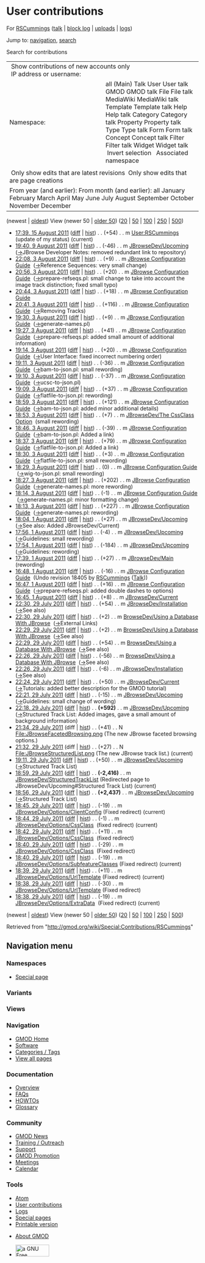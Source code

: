<div id="mw-page-base" class="noprint">

</div>

<div id="mw-head-base" class="noprint">

</div>

<div id="content" class="mw-body" role="main">

<span id="top"></span>

<div id="mw-js-message" style="display:none;">

</div>



# <span dir="auto">User contributions</span>

<div id="bodyContent">

<div id="contentSub">

For [RSCummings](/wiki/User:RSCummings "User:RSCummings")
([talk](/wiki/User_talk:RSCummings "User talk:RSCummings") \| [block
log](/mediawiki/index.php?title=Special:Log/block&page=User%3ARSCummings "Special:Log/block")
\|
[uploads](/wiki/Special:ListFiles/RSCummings "Special:ListFiles/RSCummings")
\| [logs](/wiki/Special:Log/RSCummings "Special:Log/RSCummings"))

</div>

<div id="jump-to-nav" class="mw-jump">

Jump to: [navigation](#mw-navigation), [search](#p-search)

</div>

<div id="mw-content-text">

Search for contributions

<table class="mw-contributions-table">
<colgroup>
<col style="width: 50%" />
<col style="width: 50%" />
</colgroup>
<tbody>
<tr class="odd">
<td colspan="2"> Show contributions of new accounts only<br />
 IP address or username:</td>
</tr>
<tr class="even">
<td class="mw-label">Namespace:</td>
<td>all (Main) Talk User User talk GMOD GMOD talk File File talk
MediaWiki MediaWiki talk Template Template talk Help Help talk Category
Category talk Property Property talk Type Type talk Form Form talk
Concept Concept talk Filter Filter talk Widget Widget talk  
 Invert selection 
 Associated namespace </td>
</tr>
<tr class="odd">
<td colspan="2"></td>
</tr>
<tr class="even">
<td colspan="2"> Only show edits that are latest revisions
 Only show edits that are page creations</td>
</tr>
<tr class="odd">
<td colspan="2">From year (and earlier): From month (and earlier): all
January February March April May June July August September October
November December</td>
</tr>
</tbody>
</table>

(newest \| <a
href="/mediawiki/index.php?title=Special:Contributions/RSCummings&amp;dir=prev&amp;target=RSCummings"
class="mw-lastlink" rel="last"
title="Special:Contributions/RSCummings">oldest</a>) View (newer 50 \|
<a
href="/mediawiki/index.php?title=Special:Contributions/RSCummings&amp;offset=20110729183801&amp;target=RSCummings"
class="mw-nextlink" rel="next"
title="Special:Contributions/RSCummings">older 50</a>) (<a
href="/mediawiki/index.php?title=Special:Contributions/RSCummings&amp;offset=&amp;limit=20&amp;target=RSCummings"
class="mw-numlink" title="Special:Contributions/RSCummings">20</a> \| <a
href="/mediawiki/index.php?title=Special:Contributions/RSCummings&amp;offset=&amp;limit=50&amp;target=RSCummings"
class="mw-numlink" title="Special:Contributions/RSCummings">50</a> \| <a
href="/mediawiki/index.php?title=Special:Contributions/RSCummings&amp;offset=&amp;limit=100&amp;target=RSCummings"
class="mw-numlink" title="Special:Contributions/RSCummings">100</a> \|
<a
href="/mediawiki/index.php?title=Special:Contributions/RSCummings&amp;offset=&amp;limit=250&amp;target=RSCummings"
class="mw-numlink" title="Special:Contributions/RSCummings">250</a> \|
<a
href="/mediawiki/index.php?title=Special:Contributions/RSCummings&amp;offset=&amp;limit=500&amp;target=RSCummings"
class="mw-numlink" title="Special:Contributions/RSCummings">500</a>)

- <a href="/mediawiki/index.php?title=User:RSCummings&amp;oldid=18559"
  class="mw-changeslist-date" title="User:RSCummings">17:39, 15 August
  2011</a>
  ([diff](/mediawiki/index.php?title=User:RSCummings&diff=prev&oldid=18559 "User:RSCummings")
  \|
  [hist](/mediawiki/index.php?title=User:RSCummings&action=history "User:RSCummings"))
  <span class="mw-changeslist-separator">. .</span>
  <span class="mw-plusminus-pos" dir="ltr"
  title="180 bytes after change">(+54)</span>‎
  <span class="mw-changeslist-separator">. .</span> m
  <a href="/wiki/User:RSCummings" class="mw-contributions-title"
  title="User:RSCummings">User:RSCummings</a> ‎
  <span class="comment">(update of my status)</span>
  <span class="mw-uctop">(current)</span>
- <a href="/mediawiki/index.php?title=JBrowseDev/Upcoming&amp;oldid=18496"
  class="mw-changeslist-date" title="JBrowseDev/Upcoming">19:40, 9 August
  2011</a>
  ([diff](/mediawiki/index.php?title=JBrowseDev/Upcoming&diff=prev&oldid=18496 "JBrowseDev/Upcoming")
  \|
  [hist](/mediawiki/index.php?title=JBrowseDev/Upcoming&action=history "JBrowseDev/Upcoming"))
  <span class="mw-changeslist-separator">. .</span>
  <span class="mw-plusminus-neg" dir="ltr"
  title="8,028 bytes after change">(-46)</span>‎
  <span class="mw-changeslist-separator">. .</span> m
  <a href="/mediawiki/index.php?title=JBrowseDev/Upcoming&amp;redirect=no"
  class="mw-redirect mw-contributions-title"
  title="JBrowseDev/Upcoming">JBrowseDev/Upcoming</a> ‎
  <span class="comment">([→](/wiki/JBrowseDev/Upcoming#JBrowse_Developer_Notes "JBrowseDev/Upcoming")‎<span dir="auto"><span class="autocomment">JBrowse
  Developer Notes: </span> removed redundant link to
  repository</span>)</span>
- <a
  href="/mediawiki/index.php?title=JBrowse_Configuration_Guide&amp;oldid=18450"
  class="mw-changeslist-date" title="JBrowse Configuration Guide">22:08, 3
  August 2011</a>
  ([diff](/mediawiki/index.php?title=JBrowse_Configuration_Guide&diff=prev&oldid=18450 "JBrowse Configuration Guide")
  \|
  [hist](/mediawiki/index.php?title=JBrowse_Configuration_Guide&action=history "JBrowse Configuration Guide"))
  <span class="mw-changeslist-separator">. .</span>
  <span class="mw-plusminus-pos" dir="ltr"
  title="28,186 bytes after change">(+9)</span>‎
  <span class="mw-changeslist-separator">. .</span> m
  <a href="/wiki/JBrowse_Configuration_Guide"
  class="mw-contributions-title"
  title="JBrowse Configuration Guide">JBrowse Configuration Guide</a> ‎
  <span class="comment">([→](/wiki/JBrowse_Configuration_Guide#Reference_Sequences "JBrowse Configuration Guide")‎<span dir="auto"><span class="autocomment">Reference
  Sequences: </span> very small change</span>)</span>
- <a
  href="/mediawiki/index.php?title=JBrowse_Configuration_Guide&amp;oldid=18449"
  class="mw-changeslist-date" title="JBrowse Configuration Guide">20:56, 3
  August 2011</a>
  ([diff](/mediawiki/index.php?title=JBrowse_Configuration_Guide&diff=prev&oldid=18449 "JBrowse Configuration Guide")
  \|
  [hist](/mediawiki/index.php?title=JBrowse_Configuration_Guide&action=history "JBrowse Configuration Guide"))
  <span class="mw-changeslist-separator">. .</span>
  <span class="mw-plusminus-pos" dir="ltr"
  title="28,177 bytes after change">(+20)</span>‎
  <span class="mw-changeslist-separator">. .</span> m
  <a href="/wiki/JBrowse_Configuration_Guide"
  class="mw-contributions-title"
  title="JBrowse Configuration Guide">JBrowse Configuration Guide</a> ‎
  <span class="comment">([→](/wiki/JBrowse_Configuration_Guide#prepare-refseqs.pl "JBrowse Configuration Guide")‎<span dir="auto"><span class="autocomment">prepare-refseqs.pl:
  </span> small change to take into account the image track distinction;
  fixed small typo</span>)</span>
- <a
  href="/mediawiki/index.php?title=JBrowse_Configuration_Guide&amp;oldid=18448"
  class="mw-changeslist-date" title="JBrowse Configuration Guide">20:44, 3
  August 2011</a>
  ([diff](/mediawiki/index.php?title=JBrowse_Configuration_Guide&diff=prev&oldid=18448 "JBrowse Configuration Guide")
  \|
  [hist](/mediawiki/index.php?title=JBrowse_Configuration_Guide&action=history "JBrowse Configuration Guide"))
  <span class="mw-changeslist-separator">. .</span>
  <span class="mw-plusminus-pos" dir="ltr"
  title="28,157 bytes after change">(+18)</span>‎
  <span class="mw-changeslist-separator">. .</span> m
  <a href="/wiki/JBrowse_Configuration_Guide"
  class="mw-contributions-title"
  title="JBrowse Configuration Guide">JBrowse Configuration Guide</a> ‎
- <a
  href="/mediawiki/index.php?title=JBrowse_Configuration_Guide&amp;oldid=18447"
  class="mw-changeslist-date" title="JBrowse Configuration Guide">20:41, 3
  August 2011</a>
  ([diff](/mediawiki/index.php?title=JBrowse_Configuration_Guide&diff=prev&oldid=18447 "JBrowse Configuration Guide")
  \|
  [hist](/mediawiki/index.php?title=JBrowse_Configuration_Guide&action=history "JBrowse Configuration Guide"))
  <span class="mw-changeslist-separator">. .</span>
  <span class="mw-plusminus-pos" dir="ltr"
  title="28,139 bytes after change">(+116)</span>‎
  <span class="mw-changeslist-separator">. .</span> m
  <a href="/wiki/JBrowse_Configuration_Guide"
  class="mw-contributions-title"
  title="JBrowse Configuration Guide">JBrowse Configuration Guide</a> ‎
  <span class="comment">([→](/wiki/JBrowse_Configuration_Guide#Removing_Tracks "JBrowse Configuration Guide")‎<span dir="auto"><span class="autocomment">Removing
  Tracks</span></span>)</span>
- <a
  href="/mediawiki/index.php?title=JBrowse_Configuration_Guide&amp;oldid=18437"
  class="mw-changeslist-date" title="JBrowse Configuration Guide">19:30, 3
  August 2011</a>
  ([diff](/mediawiki/index.php?title=JBrowse_Configuration_Guide&diff=prev&oldid=18437 "JBrowse Configuration Guide")
  \|
  [hist](/mediawiki/index.php?title=JBrowse_Configuration_Guide&action=history "JBrowse Configuration Guide"))
  <span class="mw-changeslist-separator">. .</span>
  <span class="mw-plusminus-pos" dir="ltr"
  title="26,995 bytes after change">(+9)</span>‎
  <span class="mw-changeslist-separator">. .</span> m
  <a href="/wiki/JBrowse_Configuration_Guide"
  class="mw-contributions-title"
  title="JBrowse Configuration Guide">JBrowse Configuration Guide</a> ‎
  <span class="comment">([→](/wiki/JBrowse_Configuration_Guide#generate-names.pl "JBrowse Configuration Guide")‎<span dir="auto"><span class="autocomment">generate-names.pl</span></span>)</span>
- <a
  href="/mediawiki/index.php?title=JBrowse_Configuration_Guide&amp;oldid=18436"
  class="mw-changeslist-date" title="JBrowse Configuration Guide">19:27, 3
  August 2011</a>
  ([diff](/mediawiki/index.php?title=JBrowse_Configuration_Guide&diff=prev&oldid=18436 "JBrowse Configuration Guide")
  \|
  [hist](/mediawiki/index.php?title=JBrowse_Configuration_Guide&action=history "JBrowse Configuration Guide"))
  <span class="mw-changeslist-separator">. .</span>
  <span class="mw-plusminus-pos" dir="ltr"
  title="26,986 bytes after change">(+41)</span>‎
  <span class="mw-changeslist-separator">. .</span> m
  <a href="/wiki/JBrowse_Configuration_Guide"
  class="mw-contributions-title"
  title="JBrowse Configuration Guide">JBrowse Configuration Guide</a> ‎
  <span class="comment">([→](/wiki/JBrowse_Configuration_Guide#prepare-refseqs.pl "JBrowse Configuration Guide")‎<span dir="auto"><span class="autocomment">prepare-refseqs.pl:
  </span> added small amount of additional information</span>)</span>
- <a
  href="/mediawiki/index.php?title=JBrowse_Configuration_Guide&amp;oldid=18435"
  class="mw-changeslist-date" title="JBrowse Configuration Guide">19:14, 3
  August 2011</a>
  ([diff](/mediawiki/index.php?title=JBrowse_Configuration_Guide&diff=prev&oldid=18435 "JBrowse Configuration Guide")
  \|
  [hist](/mediawiki/index.php?title=JBrowse_Configuration_Guide&action=history "JBrowse Configuration Guide"))
  <span class="mw-changeslist-separator">. .</span>
  <span class="mw-plusminus-pos" dir="ltr"
  title="26,945 bytes after change">(+20)</span>‎
  <span class="mw-changeslist-separator">. .</span> m
  <a href="/wiki/JBrowse_Configuration_Guide"
  class="mw-contributions-title"
  title="JBrowse Configuration Guide">JBrowse Configuration Guide</a> ‎
  <span class="comment">([→](/wiki/JBrowse_Configuration_Guide#User_Interface "JBrowse Configuration Guide")‎<span dir="auto"><span class="autocomment">User
  Interface: </span> fixed incorrect numbering order</span>)</span>
- <a
  href="/mediawiki/index.php?title=JBrowse_Configuration_Guide&amp;oldid=18434"
  class="mw-changeslist-date" title="JBrowse Configuration Guide">19:11, 3
  August 2011</a>
  ([diff](/mediawiki/index.php?title=JBrowse_Configuration_Guide&diff=prev&oldid=18434 "JBrowse Configuration Guide")
  \|
  [hist](/mediawiki/index.php?title=JBrowse_Configuration_Guide&action=history "JBrowse Configuration Guide"))
  <span class="mw-changeslist-separator">. .</span>
  <span class="mw-plusminus-neg" dir="ltr"
  title="26,925 bytes after change">(-36)</span>‎
  <span class="mw-changeslist-separator">. .</span> m
  <a href="/wiki/JBrowse_Configuration_Guide"
  class="mw-contributions-title"
  title="JBrowse Configuration Guide">JBrowse Configuration Guide</a> ‎
  <span class="comment">([→](/wiki/JBrowse_Configuration_Guide#bam-to-json.pl "JBrowse Configuration Guide")‎<span dir="auto"><span class="autocomment">bam-to-json.pl:
  </span> small rewording</span>)</span>
- <a
  href="/mediawiki/index.php?title=JBrowse_Configuration_Guide&amp;oldid=18433"
  class="mw-changeslist-date" title="JBrowse Configuration Guide">19:10, 3
  August 2011</a>
  ([diff](/mediawiki/index.php?title=JBrowse_Configuration_Guide&diff=prev&oldid=18433 "JBrowse Configuration Guide")
  \|
  [hist](/mediawiki/index.php?title=JBrowse_Configuration_Guide&action=history "JBrowse Configuration Guide"))
  <span class="mw-changeslist-separator">. .</span>
  <span class="mw-plusminus-neg" dir="ltr"
  title="26,961 bytes after change">(-37)</span>‎
  <span class="mw-changeslist-separator">. .</span> m
  <a href="/wiki/JBrowse_Configuration_Guide"
  class="mw-contributions-title"
  title="JBrowse Configuration Guide">JBrowse Configuration Guide</a> ‎
  <span class="comment">([→](/wiki/JBrowse_Configuration_Guide#ucsc-to-json.pl "JBrowse Configuration Guide")‎<span dir="auto"><span class="autocomment">ucsc-to-json.pl</span></span>)</span>
- <a
  href="/mediawiki/index.php?title=JBrowse_Configuration_Guide&amp;oldid=18432"
  class="mw-changeslist-date" title="JBrowse Configuration Guide">19:09, 3
  August 2011</a>
  ([diff](/mediawiki/index.php?title=JBrowse_Configuration_Guide&diff=prev&oldid=18432 "JBrowse Configuration Guide")
  \|
  [hist](/mediawiki/index.php?title=JBrowse_Configuration_Guide&action=history "JBrowse Configuration Guide"))
  <span class="mw-changeslist-separator">. .</span>
  <span class="mw-plusminus-pos" dir="ltr"
  title="26,998 bytes after change">(+37)</span>‎
  <span class="mw-changeslist-separator">. .</span> m
  <a href="/wiki/JBrowse_Configuration_Guide"
  class="mw-contributions-title"
  title="JBrowse Configuration Guide">JBrowse Configuration Guide</a> ‎
  <span class="comment">([→](/wiki/JBrowse_Configuration_Guide#flatfile-to-json.pl "JBrowse Configuration Guide")‎<span dir="auto"><span class="autocomment">flatfile-to-json.pl:
  </span> rewording</span>)</span>
- <a
  href="/mediawiki/index.php?title=JBrowse_Configuration_Guide&amp;oldid=18431"
  class="mw-changeslist-date" title="JBrowse Configuration Guide">18:59, 3
  August 2011</a>
  ([diff](/mediawiki/index.php?title=JBrowse_Configuration_Guide&diff=prev&oldid=18431 "JBrowse Configuration Guide")
  \|
  [hist](/mediawiki/index.php?title=JBrowse_Configuration_Guide&action=history "JBrowse Configuration Guide"))
  <span class="mw-changeslist-separator">. .</span>
  <span class="mw-plusminus-pos" dir="ltr"
  title="26,961 bytes after change">(+121)</span>‎
  <span class="mw-changeslist-separator">. .</span> m
  <a href="/wiki/JBrowse_Configuration_Guide"
  class="mw-contributions-title"
  title="JBrowse Configuration Guide">JBrowse Configuration Guide</a> ‎
  <span class="comment">([→](/wiki/JBrowse_Configuration_Guide#bam-to-json.pl "JBrowse Configuration Guide")‎<span dir="auto"><span class="autocomment">bam-to-json.pl:
  </span> added minor additional details</span>)</span>
- <a
  href="/mediawiki/index.php?title=JBrowseDev/The_CssClass_Option&amp;oldid=18430"
  class="mw-changeslist-date"
  title="JBrowseDev/The CssClass Option">18:53, 3 August 2011</a>
  ([diff](/mediawiki/index.php?title=JBrowseDev/The_CssClass_Option&diff=prev&oldid=18430 "JBrowseDev/The CssClass Option")
  \|
  [hist](/mediawiki/index.php?title=JBrowseDev/The_CssClass_Option&action=history "JBrowseDev/The CssClass Option"))
  <span class="mw-changeslist-separator">. .</span>
  <span class="mw-plusminus-pos" dir="ltr"
  title="1,790 bytes after change">(+7)</span>‎
  <span class="mw-changeslist-separator">. .</span> m
  <a href="/wiki/JBrowseDev/The_CssClass_Option"
  class="mw-contributions-title"
  title="JBrowseDev/The CssClass Option">JBrowseDev/The CssClass
  Option</a> ‎ <span class="comment">(small rewording)</span>
- <a
  href="/mediawiki/index.php?title=JBrowse_Configuration_Guide&amp;oldid=18429"
  class="mw-changeslist-date" title="JBrowse Configuration Guide">18:46, 3
  August 2011</a>
  ([diff](/mediawiki/index.php?title=JBrowse_Configuration_Guide&diff=prev&oldid=18429 "JBrowse Configuration Guide")
  \|
  [hist](/mediawiki/index.php?title=JBrowse_Configuration_Guide&action=history "JBrowse Configuration Guide"))
  <span class="mw-changeslist-separator">. .</span>
  <span class="mw-plusminus-neg" dir="ltr"
  title="26,840 bytes after change">(-39)</span>‎
  <span class="mw-changeslist-separator">. .</span> m
  <a href="/wiki/JBrowse_Configuration_Guide"
  class="mw-contributions-title"
  title="JBrowse Configuration Guide">JBrowse Configuration Guide</a> ‎
  <span class="comment">([→](/wiki/JBrowse_Configuration_Guide#bam-to-json.pl "JBrowse Configuration Guide")‎<span dir="auto"><span class="autocomment">bam-to-json.pl:
  </span> Added a link</span>)</span>
- <a
  href="/mediawiki/index.php?title=JBrowse_Configuration_Guide&amp;oldid=18428"
  class="mw-changeslist-date" title="JBrowse Configuration Guide">18:37, 3
  August 2011</a>
  ([diff](/mediawiki/index.php?title=JBrowse_Configuration_Guide&diff=prev&oldid=18428 "JBrowse Configuration Guide")
  \|
  [hist](/mediawiki/index.php?title=JBrowse_Configuration_Guide&action=history "JBrowse Configuration Guide"))
  <span class="mw-changeslist-separator">. .</span>
  <span class="mw-plusminus-pos" dir="ltr"
  title="26,879 bytes after change">(+79)</span>‎
  <span class="mw-changeslist-separator">. .</span> m
  <a href="/wiki/JBrowse_Configuration_Guide"
  class="mw-contributions-title"
  title="JBrowse Configuration Guide">JBrowse Configuration Guide</a> ‎
  <span class="comment">([→](/wiki/JBrowse_Configuration_Guide#flatfile-to-json.pl "JBrowse Configuration Guide")‎<span dir="auto"><span class="autocomment">flatfile-to-json.pl:
  </span> Added a link</span>)</span>
- <a
  href="/mediawiki/index.php?title=JBrowse_Configuration_Guide&amp;oldid=18427"
  class="mw-changeslist-date" title="JBrowse Configuration Guide">18:30, 3
  August 2011</a>
  ([diff](/mediawiki/index.php?title=JBrowse_Configuration_Guide&diff=prev&oldid=18427 "JBrowse Configuration Guide")
  \|
  [hist](/mediawiki/index.php?title=JBrowse_Configuration_Guide&action=history "JBrowse Configuration Guide"))
  <span class="mw-changeslist-separator">. .</span>
  <span class="mw-plusminus-pos" dir="ltr"
  title="26,800 bytes after change">(+3)</span>‎
  <span class="mw-changeslist-separator">. .</span> m
  <a href="/wiki/JBrowse_Configuration_Guide"
  class="mw-contributions-title"
  title="JBrowse Configuration Guide">JBrowse Configuration Guide</a> ‎
  <span class="comment">([→](/wiki/JBrowse_Configuration_Guide#flatfile-to-json.pl "JBrowse Configuration Guide")‎<span dir="auto"><span class="autocomment">flatfile-to-json.pl:
  </span> small rewording</span>)</span>
- <a
  href="/mediawiki/index.php?title=JBrowse_Configuration_Guide&amp;oldid=18426"
  class="mw-changeslist-date" title="JBrowse Configuration Guide">18:29, 3
  August 2011</a>
  ([diff](/mediawiki/index.php?title=JBrowse_Configuration_Guide&diff=prev&oldid=18426 "JBrowse Configuration Guide")
  \|
  [hist](/mediawiki/index.php?title=JBrowse_Configuration_Guide&action=history "JBrowse Configuration Guide"))
  <span class="mw-changeslist-separator">. .</span>
  <span class="mw-plusminus-null" dir="ltr"
  title="26,797 bytes after change">(0)</span>‎
  <span class="mw-changeslist-separator">. .</span> m
  <a href="/wiki/JBrowse_Configuration_Guide"
  class="mw-contributions-title"
  title="JBrowse Configuration Guide">JBrowse Configuration Guide</a> ‎
  <span class="comment">([→](/wiki/JBrowse_Configuration_Guide#wig-to-json.pl "JBrowse Configuration Guide")‎<span dir="auto"><span class="autocomment">wig-to-json.pl:
  </span> small rewording</span>)</span>
- <a
  href="/mediawiki/index.php?title=JBrowse_Configuration_Guide&amp;oldid=18425"
  class="mw-changeslist-date" title="JBrowse Configuration Guide">18:27, 3
  August 2011</a>
  ([diff](/mediawiki/index.php?title=JBrowse_Configuration_Guide&diff=prev&oldid=18425 "JBrowse Configuration Guide")
  \|
  [hist](/mediawiki/index.php?title=JBrowse_Configuration_Guide&action=history "JBrowse Configuration Guide"))
  <span class="mw-changeslist-separator">. .</span>
  <span class="mw-plusminus-pos" dir="ltr"
  title="26,797 bytes after change">(+202)</span>‎
  <span class="mw-changeslist-separator">. .</span> m
  <a href="/wiki/JBrowse_Configuration_Guide"
  class="mw-contributions-title"
  title="JBrowse Configuration Guide">JBrowse Configuration Guide</a> ‎
  <span class="comment">([→](/wiki/JBrowse_Configuration_Guide#generate-names.pl "JBrowse Configuration Guide")‎<span dir="auto"><span class="autocomment">generate-names.pl:
  </span> more rewording</span>)</span>
- <a
  href="/mediawiki/index.php?title=JBrowse_Configuration_Guide&amp;oldid=18424"
  class="mw-changeslist-date" title="JBrowse Configuration Guide">18:14, 3
  August 2011</a>
  ([diff](/mediawiki/index.php?title=JBrowse_Configuration_Guide&diff=prev&oldid=18424 "JBrowse Configuration Guide")
  \|
  [hist](/mediawiki/index.php?title=JBrowse_Configuration_Guide&action=history "JBrowse Configuration Guide"))
  <span class="mw-changeslist-separator">. .</span>
  <span class="mw-plusminus-neg" dir="ltr"
  title="26,595 bytes after change">(-1)</span>‎
  <span class="mw-changeslist-separator">. .</span> m
  <a href="/wiki/JBrowse_Configuration_Guide"
  class="mw-contributions-title"
  title="JBrowse Configuration Guide">JBrowse Configuration Guide</a> ‎
  <span class="comment">([→](/wiki/JBrowse_Configuration_Guide#generate-names.pl "JBrowse Configuration Guide")‎<span dir="auto"><span class="autocomment">generate-names.pl:
  </span> minor formatting change</span>)</span>
- <a
  href="/mediawiki/index.php?title=JBrowse_Configuration_Guide&amp;oldid=18423"
  class="mw-changeslist-date" title="JBrowse Configuration Guide">18:13, 3
  August 2011</a>
  ([diff](/mediawiki/index.php?title=JBrowse_Configuration_Guide&diff=prev&oldid=18423 "JBrowse Configuration Guide")
  \|
  [hist](/mediawiki/index.php?title=JBrowse_Configuration_Guide&action=history "JBrowse Configuration Guide"))
  <span class="mw-changeslist-separator">. .</span>
  <span class="mw-plusminus-pos" dir="ltr"
  title="26,596 bytes after change">(+227)</span>‎
  <span class="mw-changeslist-separator">. .</span> m
  <a href="/wiki/JBrowse_Configuration_Guide"
  class="mw-contributions-title"
  title="JBrowse Configuration Guide">JBrowse Configuration Guide</a> ‎
  <span class="comment">([→](/wiki/JBrowse_Configuration_Guide#generate-names.pl "JBrowse Configuration Guide")‎<span dir="auto"><span class="autocomment">generate-names.pl:
  </span> rewording</span>)</span>
- <a href="/mediawiki/index.php?title=JBrowseDev/Upcoming&amp;oldid=18410"
  class="mw-changeslist-date" title="JBrowseDev/Upcoming">18:04, 1 August
  2011</a>
  ([diff](/mediawiki/index.php?title=JBrowseDev/Upcoming&diff=prev&oldid=18410 "JBrowseDev/Upcoming")
  \|
  [hist](/mediawiki/index.php?title=JBrowseDev/Upcoming&action=history "JBrowseDev/Upcoming"))
  <span class="mw-changeslist-separator">. .</span>
  <span class="mw-plusminus-pos" dir="ltr"
  title="4,156 bytes after change">(+27)</span>‎
  <span class="mw-changeslist-separator">. .</span> m
  <a href="/mediawiki/index.php?title=JBrowseDev/Upcoming&amp;redirect=no"
  class="mw-redirect mw-contributions-title"
  title="JBrowseDev/Upcoming">JBrowseDev/Upcoming</a> ‎
  <span class="comment">([→](/wiki/JBrowseDev/Upcoming#See_also "JBrowseDev/Upcoming")‎<span dir="auto"><span class="autocomment">See
  also: </span> Added JBrowseDev/Current</span>)</span>
- <a href="/mediawiki/index.php?title=JBrowseDev/Upcoming&amp;oldid=18409"
  class="mw-changeslist-date" title="JBrowseDev/Upcoming">17:56, 1 August
  2011</a>
  ([diff](/mediawiki/index.php?title=JBrowseDev/Upcoming&diff=prev&oldid=18409 "JBrowseDev/Upcoming")
  \|
  [hist](/mediawiki/index.php?title=JBrowseDev/Upcoming&action=history "JBrowseDev/Upcoming"))
  <span class="mw-changeslist-separator">. .</span>
  <span class="mw-plusminus-neg" dir="ltr"
  title="4,129 bytes after change">(-4)</span>‎
  <span class="mw-changeslist-separator">. .</span> m
  <a href="/mediawiki/index.php?title=JBrowseDev/Upcoming&amp;redirect=no"
  class="mw-redirect mw-contributions-title"
  title="JBrowseDev/Upcoming">JBrowseDev/Upcoming</a> ‎
  <span class="comment">([→](/wiki/JBrowseDev/Upcoming#Guidelines "JBrowseDev/Upcoming")‎<span dir="auto"><span class="autocomment">Guidelines:
  </span> small rewording</span>)</span>
- <a href="/mediawiki/index.php?title=JBrowseDev/Upcoming&amp;oldid=18408"
  class="mw-changeslist-date" title="JBrowseDev/Upcoming">17:54, 1 August
  2011</a>
  ([diff](/mediawiki/index.php?title=JBrowseDev/Upcoming&diff=prev&oldid=18408 "JBrowseDev/Upcoming")
  \|
  [hist](/mediawiki/index.php?title=JBrowseDev/Upcoming&action=history "JBrowseDev/Upcoming"))
  <span class="mw-changeslist-separator">. .</span>
  <span class="mw-plusminus-neg" dir="ltr"
  title="4,133 bytes after change">(-184)</span>‎
  <span class="mw-changeslist-separator">. .</span> m
  <a href="/mediawiki/index.php?title=JBrowseDev/Upcoming&amp;redirect=no"
  class="mw-redirect mw-contributions-title"
  title="JBrowseDev/Upcoming">JBrowseDev/Upcoming</a> ‎
  <span class="comment">([→](/wiki/JBrowseDev/Upcoming#Guidelines "JBrowseDev/Upcoming")‎<span dir="auto"><span class="autocomment">Guidelines:
  </span> rewording</span>)</span>
- <a href="/mediawiki/index.php?title=JBrowseDev/Main&amp;oldid=18407"
  class="mw-changeslist-date" title="JBrowseDev/Main">17:39, 1 August
  2011</a>
  ([diff](/mediawiki/index.php?title=JBrowseDev/Main&diff=prev&oldid=18407 "JBrowseDev/Main")
  \|
  [hist](/mediawiki/index.php?title=JBrowseDev/Main&action=history "JBrowseDev/Main"))
  <span class="mw-changeslist-separator">. .</span>
  <span class="mw-plusminus-pos" dir="ltr"
  title="743 bytes after change">(+27)</span>‎
  <span class="mw-changeslist-separator">. .</span> m
  <a href="/mediawiki/index.php?title=JBrowseDev/Main&amp;redirect=no"
  class="mw-redirect mw-contributions-title"
  title="JBrowseDev/Main">JBrowseDev/Main</a> ‎
  <span class="comment">(rewording)</span>
- <a
  href="/mediawiki/index.php?title=JBrowse_Configuration_Guide&amp;oldid=18406"
  class="mw-changeslist-date" title="JBrowse Configuration Guide">16:48, 1
  August 2011</a>
  ([diff](/mediawiki/index.php?title=JBrowse_Configuration_Guide&diff=prev&oldid=18406 "JBrowse Configuration Guide")
  \|
  [hist](/mediawiki/index.php?title=JBrowse_Configuration_Guide&action=history "JBrowse Configuration Guide"))
  <span class="mw-changeslist-separator">. .</span>
  <span class="mw-plusminus-neg" dir="ltr"
  title="26,369 bytes after change">(-16)</span>‎
  <span class="mw-changeslist-separator">. .</span> m
  <a href="/wiki/JBrowse_Configuration_Guide"
  class="mw-contributions-title"
  title="JBrowse Configuration Guide">JBrowse Configuration Guide</a> ‎
  <span class="comment">(Undo revision 18405 by
  [RSCummings](/wiki/Special:Contributions/RSCummings "Special:Contributions/RSCummings")
  ([Talk](/wiki/User_talk:RSCummings "User talk:RSCummings")))</span>
- <a
  href="/mediawiki/index.php?title=JBrowse_Configuration_Guide&amp;oldid=18405"
  class="mw-changeslist-date" title="JBrowse Configuration Guide">16:47, 1
  August 2011</a>
  ([diff](/mediawiki/index.php?title=JBrowse_Configuration_Guide&diff=prev&oldid=18405 "JBrowse Configuration Guide")
  \|
  [hist](/mediawiki/index.php?title=JBrowse_Configuration_Guide&action=history "JBrowse Configuration Guide"))
  <span class="mw-changeslist-separator">. .</span>
  <span class="mw-plusminus-pos" dir="ltr"
  title="26,385 bytes after change">(+16)</span>‎
  <span class="mw-changeslist-separator">. .</span> m
  <a href="/wiki/JBrowse_Configuration_Guide"
  class="mw-contributions-title"
  title="JBrowse Configuration Guide">JBrowse Configuration Guide</a> ‎
  <span class="comment">([→](/wiki/JBrowse_Configuration_Guide#prepare-refseqs.pl "JBrowse Configuration Guide")‎<span dir="auto"><span class="autocomment">prepare-refseqs.pl:
  </span> added double dashes to options</span>)</span>
- <a href="/mediawiki/index.php?title=JBrowseDev/Current&amp;oldid=18404"
  class="mw-changeslist-date" title="JBrowseDev/Current">16:45, 1 August
  2011</a>
  ([diff](/mediawiki/index.php?title=JBrowseDev/Current&diff=prev&oldid=18404 "JBrowseDev/Current")
  \|
  [hist](/mediawiki/index.php?title=JBrowseDev/Current&action=history "JBrowseDev/Current"))
  <span class="mw-changeslist-separator">. .</span>
  <span class="mw-plusminus-pos" dir="ltr"
  title="1,056 bytes after change">(+8)</span>‎
  <span class="mw-changeslist-separator">. .</span> m
  <a href="/mediawiki/index.php?title=JBrowseDev/Current&amp;redirect=no"
  class="mw-redirect mw-contributions-title"
  title="JBrowseDev/Current">JBrowseDev/Current</a> ‎
- <a
  href="/mediawiki/index.php?title=JBrowseDev/Installation&amp;oldid=18403"
  class="mw-changeslist-date" title="JBrowseDev/Installation">22:30, 29
  July 2011</a>
  ([diff](/mediawiki/index.php?title=JBrowseDev/Installation&diff=prev&oldid=18403 "JBrowseDev/Installation")
  \|
  [hist](/mediawiki/index.php?title=JBrowseDev/Installation&action=history "JBrowseDev/Installation"))
  <span class="mw-changeslist-separator">. .</span>
  <span class="mw-plusminus-pos" dir="ltr"
  title="8,840 bytes after change">(+54)</span>‎
  <span class="mw-changeslist-separator">. .</span> m <a
  href="/mediawiki/index.php?title=JBrowseDev/Installation&amp;redirect=no"
  class="mw-redirect mw-contributions-title"
  title="JBrowseDev/Installation">JBrowseDev/Installation</a> ‎
  <span class="comment">([→](/wiki/JBrowseDev/Installation#See_also "JBrowseDev/Installation")‎<span dir="auto"><span class="autocomment">See
  also</span></span>)</span>
- <a
  href="/mediawiki/index.php?title=BrowseDev/Using_a_Database_With_JBrowse&amp;oldid=18402"
  class="mw-changeslist-date"
  title="BrowseDev/Using a Database With JBrowse">22:30, 29 July 2011</a>
  ([diff](/mediawiki/index.php?title=BrowseDev/Using_a_Database_With_JBrowse&diff=prev&oldid=18402 "BrowseDev/Using a Database With JBrowse")
  \|
  [hist](/mediawiki/index.php?title=BrowseDev/Using_a_Database_With_JBrowse&action=history "BrowseDev/Using a Database With JBrowse"))
  <span class="mw-changeslist-separator">. .</span>
  <span class="mw-plusminus-pos" dir="ltr"
  title="5,980 bytes after change">(+2)</span>‎
  <span class="mw-changeslist-separator">. .</span> m <a
  href="/mediawiki/index.php?title=BrowseDev/Using_a_Database_With_JBrowse&amp;redirect=no"
  class="mw-redirect mw-contributions-title"
  title="BrowseDev/Using a Database With JBrowse">BrowseDev/Using a
  Database With JBrowse</a> ‎
  <span class="comment">([→](/wiki/BrowseDev/Using_a_Database_With_JBrowse#External_Links "BrowseDev/Using a Database With JBrowse")‎<span dir="auto"><span class="autocomment">External
  Links</span></span>)</span>
- <a
  href="/mediawiki/index.php?title=BrowseDev/Using_a_Database_With_JBrowse&amp;oldid=18401"
  class="mw-changeslist-date"
  title="BrowseDev/Using a Database With JBrowse">22:29, 29 July 2011</a>
  ([diff](/mediawiki/index.php?title=BrowseDev/Using_a_Database_With_JBrowse&diff=prev&oldid=18401 "BrowseDev/Using a Database With JBrowse")
  \|
  [hist](/mediawiki/index.php?title=BrowseDev/Using_a_Database_With_JBrowse&action=history "BrowseDev/Using a Database With JBrowse"))
  <span class="mw-changeslist-separator">. .</span>
  <span class="mw-plusminus-pos" dir="ltr"
  title="5,978 bytes after change">(+2)</span>‎
  <span class="mw-changeslist-separator">. .</span> m <a
  href="/mediawiki/index.php?title=BrowseDev/Using_a_Database_With_JBrowse&amp;redirect=no"
  class="mw-redirect mw-contributions-title"
  title="BrowseDev/Using a Database With JBrowse">BrowseDev/Using a
  Database With JBrowse</a> ‎
  <span class="comment">([→](/wiki/BrowseDev/Using_a_Database_With_JBrowse#See_also "BrowseDev/Using a Database With JBrowse")‎<span dir="auto"><span class="autocomment">See
  also</span></span>)</span>
- <a
  href="/mediawiki/index.php?title=BrowseDev/Using_a_Database_With_JBrowse&amp;oldid=18400"
  class="mw-changeslist-date"
  title="BrowseDev/Using a Database With JBrowse">22:29, 29 July 2011</a>
  ([diff](/mediawiki/index.php?title=BrowseDev/Using_a_Database_With_JBrowse&diff=prev&oldid=18400 "BrowseDev/Using a Database With JBrowse")
  \|
  [hist](/mediawiki/index.php?title=BrowseDev/Using_a_Database_With_JBrowse&action=history "BrowseDev/Using a Database With JBrowse"))
  <span class="mw-changeslist-separator">. .</span>
  <span class="mw-plusminus-pos" dir="ltr"
  title="5,976 bytes after change">(+54)</span>‎
  <span class="mw-changeslist-separator">. .</span> m <a
  href="/mediawiki/index.php?title=BrowseDev/Using_a_Database_With_JBrowse&amp;redirect=no"
  class="mw-redirect mw-contributions-title"
  title="BrowseDev/Using a Database With JBrowse">BrowseDev/Using a
  Database With JBrowse</a> ‎
  <span class="comment">([→](/wiki/BrowseDev/Using_a_Database_With_JBrowse#See_also "BrowseDev/Using a Database With JBrowse")‎<span dir="auto"><span class="autocomment">See
  also</span></span>)</span>
- <a
  href="/mediawiki/index.php?title=BrowseDev/Using_a_Database_With_JBrowse&amp;oldid=18399"
  class="mw-changeslist-date"
  title="BrowseDev/Using a Database With JBrowse">22:26, 29 July 2011</a>
  ([diff](/mediawiki/index.php?title=BrowseDev/Using_a_Database_With_JBrowse&diff=prev&oldid=18399 "BrowseDev/Using a Database With JBrowse")
  \|
  [hist](/mediawiki/index.php?title=BrowseDev/Using_a_Database_With_JBrowse&action=history "BrowseDev/Using a Database With JBrowse"))
  <span class="mw-changeslist-separator">. .</span>
  <span class="mw-plusminus-neg" dir="ltr"
  title="5,922 bytes after change">(-56)</span>‎
  <span class="mw-changeslist-separator">. .</span> m <a
  href="/mediawiki/index.php?title=BrowseDev/Using_a_Database_With_JBrowse&amp;redirect=no"
  class="mw-redirect mw-contributions-title"
  title="BrowseDev/Using a Database With JBrowse">BrowseDev/Using a
  Database With JBrowse</a> ‎
  <span class="comment">([→](/wiki/BrowseDev/Using_a_Database_With_JBrowse#See_also "BrowseDev/Using a Database With JBrowse")‎<span dir="auto"><span class="autocomment">See
  also</span></span>)</span>
- <a
  href="/mediawiki/index.php?title=JBrowseDev/Installation&amp;oldid=18398"
  class="mw-changeslist-date" title="JBrowseDev/Installation">22:26, 29
  July 2011</a>
  ([diff](/mediawiki/index.php?title=JBrowseDev/Installation&diff=prev&oldid=18398 "JBrowseDev/Installation")
  \|
  [hist](/mediawiki/index.php?title=JBrowseDev/Installation&action=history "JBrowseDev/Installation"))
  <span class="mw-changeslist-separator">. .</span>
  <span class="mw-plusminus-neg" dir="ltr"
  title="8,786 bytes after change">(-6)</span>‎
  <span class="mw-changeslist-separator">. .</span> m <a
  href="/mediawiki/index.php?title=JBrowseDev/Installation&amp;redirect=no"
  class="mw-redirect mw-contributions-title"
  title="JBrowseDev/Installation">JBrowseDev/Installation</a> ‎
  <span class="comment">([→](/wiki/JBrowseDev/Installation#See_also "JBrowseDev/Installation")‎<span dir="auto"><span class="autocomment">See
  also</span></span>)</span>
- <a href="/mediawiki/index.php?title=JBrowseDev/Current&amp;oldid=18397"
  class="mw-changeslist-date" title="JBrowseDev/Current">22:24, 29 July
  2011</a>
  ([diff](/mediawiki/index.php?title=JBrowseDev/Current&diff=prev&oldid=18397 "JBrowseDev/Current")
  \|
  [hist](/mediawiki/index.php?title=JBrowseDev/Current&action=history "JBrowseDev/Current"))
  <span class="mw-changeslist-separator">. .</span>
  <span class="mw-plusminus-pos" dir="ltr"
  title="1,048 bytes after change">(+50)</span>‎
  <span class="mw-changeslist-separator">. .</span> m
  <a href="/mediawiki/index.php?title=JBrowseDev/Current&amp;redirect=no"
  class="mw-redirect mw-contributions-title"
  title="JBrowseDev/Current">JBrowseDev/Current</a> ‎
  <span class="comment">([→](/wiki/JBrowseDev/Current#Tutorials "JBrowseDev/Current")‎<span dir="auto"><span class="autocomment">Tutorials:
  </span> added better description for the GMOD tutorial</span>)</span>
- <a href="/mediawiki/index.php?title=JBrowseDev/Upcoming&amp;oldid=18396"
  class="mw-changeslist-date" title="JBrowseDev/Upcoming">22:21, 29 July
  2011</a>
  ([diff](/mediawiki/index.php?title=JBrowseDev/Upcoming&diff=prev&oldid=18396 "JBrowseDev/Upcoming")
  \|
  [hist](/mediawiki/index.php?title=JBrowseDev/Upcoming&action=history "JBrowseDev/Upcoming"))
  <span class="mw-changeslist-separator">. .</span>
  <span class="mw-plusminus-neg" dir="ltr"
  title="4,317 bytes after change">(-15)</span>‎
  <span class="mw-changeslist-separator">. .</span> m
  <a href="/mediawiki/index.php?title=JBrowseDev/Upcoming&amp;redirect=no"
  class="mw-redirect mw-contributions-title"
  title="JBrowseDev/Upcoming">JBrowseDev/Upcoming</a> ‎
  <span class="comment">([→](/wiki/JBrowseDev/Upcoming#Guidelines "JBrowseDev/Upcoming")‎<span dir="auto"><span class="autocomment">Guidelines:
  </span> small change of wording</span>)</span>
- <a href="/mediawiki/index.php?title=JBrowseDev/Upcoming&amp;oldid=18395"
  class="mw-changeslist-date" title="JBrowseDev/Upcoming">22:18, 29 July
  2011</a>
  ([diff](/mediawiki/index.php?title=JBrowseDev/Upcoming&diff=prev&oldid=18395 "JBrowseDev/Upcoming")
  \|
  [hist](/mediawiki/index.php?title=JBrowseDev/Upcoming&action=history "JBrowseDev/Upcoming"))
  <span class="mw-changeslist-separator">. .</span> **(+592)**‎
  <span class="mw-changeslist-separator">. .</span> m
  <a href="/mediawiki/index.php?title=JBrowseDev/Upcoming&amp;redirect=no"
  class="mw-redirect mw-contributions-title"
  title="JBrowseDev/Upcoming">JBrowseDev/Upcoming</a> ‎
  <span class="comment">([→](/wiki/JBrowseDev/Upcoming#Structured_Track_List "JBrowseDev/Upcoming")‎<span dir="auto"><span class="autocomment">Structured
  Track List: </span> Added images, gave a small amount of background
  information</span>)</span>
- <a
  href="/mediawiki/index.php?title=File:JBrowseFacetedBrowsing.png&amp;oldid=18394"
  class="mw-changeslist-date"
  title="File:JBrowseFacetedBrowsing.png">21:34, 29 July 2011</a> (diff
  \|
  [hist](/mediawiki/index.php?title=File:JBrowseFacetedBrowsing.png&action=history "File:JBrowseFacetedBrowsing.png"))
  <span class="mw-changeslist-separator">. .</span>
  <span class="mw-plusminus-pos" dir="ltr"
  title="41 bytes after change">(+41)</span>‎
  <span class="mw-changeslist-separator">. .</span> N
  <a href="/wiki/File:JBrowseFacetedBrowsing.png"
  class="mw-contributions-title"
  title="File:JBrowseFacetedBrowsing.png">File:JBrowseFacetedBrowsing.png</a>
  ‎ <span class="comment">(The new JBrowse faceted browsing
  options.)</span>
- <a
  href="/mediawiki/index.php?title=File:JBrowseStructuredList.png&amp;oldid=18393"
  class="mw-changeslist-date"
  title="File:JBrowseStructuredList.png">21:32, 29 July 2011</a> (diff
  \|
  [hist](/mediawiki/index.php?title=File:JBrowseStructuredList.png&action=history "File:JBrowseStructuredList.png"))
  <span class="mw-changeslist-separator">. .</span>
  <span class="mw-plusminus-pos" dir="ltr"
  title="27 bytes after change">(+27)</span>‎
  <span class="mw-changeslist-separator">. .</span> N
  <a href="/wiki/File:JBrowseStructuredList.png"
  class="mw-contributions-title"
  title="File:JBrowseStructuredList.png">File:JBrowseStructuredList.png</a>
  ‎ <span class="comment">(The new JBrowse track list.)</span>
  <span class="mw-uctop">(current)</span>
- <a href="/mediawiki/index.php?title=JBrowseDev/Upcoming&amp;oldid=18392"
  class="mw-changeslist-date" title="JBrowseDev/Upcoming">19:11, 29 July
  2011</a>
  ([diff](/mediawiki/index.php?title=JBrowseDev/Upcoming&diff=prev&oldid=18392 "JBrowseDev/Upcoming")
  \|
  [hist](/mediawiki/index.php?title=JBrowseDev/Upcoming&action=history "JBrowseDev/Upcoming"))
  <span class="mw-changeslist-separator">. .</span>
  <span class="mw-plusminus-pos" dir="ltr"
  title="3,740 bytes after change">(+50)</span>‎
  <span class="mw-changeslist-separator">. .</span> m
  <a href="/mediawiki/index.php?title=JBrowseDev/Upcoming&amp;redirect=no"
  class="mw-redirect mw-contributions-title"
  title="JBrowseDev/Upcoming">JBrowseDev/Upcoming</a> ‎
  <span class="comment">([→](/wiki/JBrowseDev/Upcoming#Structured_Track_List "JBrowseDev/Upcoming")‎<span dir="auto"><span class="autocomment">Structured
  Track List</span></span>)</span>
- <a
  href="/mediawiki/index.php?title=JBrowseDev/StructuredTrackList&amp;oldid=18391"
  class="mw-changeslist-date"
  title="JBrowseDev/StructuredTrackList">18:59, 29 July 2011</a>
  ([diff](/mediawiki/index.php?title=JBrowseDev/StructuredTrackList&diff=prev&oldid=18391 "JBrowseDev/StructuredTrackList")
  \|
  [hist](/mediawiki/index.php?title=JBrowseDev/StructuredTrackList&action=history "JBrowseDev/StructuredTrackList"))
  <span class="mw-changeslist-separator">. .</span> **(-2,416)**‎
  <span class="mw-changeslist-separator">. .</span> m <a
  href="/mediawiki/index.php?title=JBrowseDev/StructuredTrackList&amp;redirect=no"
  class="mw-redirect mw-contributions-title"
  title="JBrowseDev/StructuredTrackList">JBrowseDev/StructuredTrackList</a>
  ‎ <span class="comment">(Redirected page to
  JBrowseDev/Upcoming#Structured Track List)</span>
  <span class="mw-uctop">(current)</span>
- <a href="/mediawiki/index.php?title=JBrowseDev/Upcoming&amp;oldid=18390"
  class="mw-changeslist-date" title="JBrowseDev/Upcoming">18:56, 29 July
  2011</a>
  ([diff](/mediawiki/index.php?title=JBrowseDev/Upcoming&diff=prev&oldid=18390 "JBrowseDev/Upcoming")
  \|
  [hist](/mediawiki/index.php?title=JBrowseDev/Upcoming&action=history "JBrowseDev/Upcoming"))
  <span class="mw-changeslist-separator">. .</span> **(+2,437)**‎
  <span class="mw-changeslist-separator">. .</span> m
  <a href="/mediawiki/index.php?title=JBrowseDev/Upcoming&amp;redirect=no"
  class="mw-redirect mw-contributions-title"
  title="JBrowseDev/Upcoming">JBrowseDev/Upcoming</a> ‎
  <span class="comment">([→](/wiki/JBrowseDev/Upcoming#Structured_Track_List "JBrowseDev/Upcoming")‎<span dir="auto"><span class="autocomment">Structured
  Track List</span></span>)</span>
- <a
  href="/mediawiki/index.php?title=JBrowseDev/Options/ClientConfig&amp;oldid=18389"
  class="mw-changeslist-date"
  title="JBrowseDev/Options/ClientConfig">18:45, 29 July 2011</a>
  ([diff](/mediawiki/index.php?title=JBrowseDev/Options/ClientConfig&diff=prev&oldid=18389 "JBrowseDev/Options/ClientConfig")
  \|
  [hist](/mediawiki/index.php?title=JBrowseDev/Options/ClientConfig&action=history "JBrowseDev/Options/ClientConfig"))
  <span class="mw-changeslist-separator">. .</span>
  <span class="mw-plusminus-neg" dir="ltr"
  title="48 bytes after change">(-19)</span>‎
  <span class="mw-changeslist-separator">. .</span> m <a
  href="/mediawiki/index.php?title=JBrowseDev/Options/ClientConfig&amp;redirect=no"
  class="mw-redirect mw-contributions-title"
  title="JBrowseDev/Options/ClientConfig">JBrowseDev/Options/ClientConfig</a>
  ‎ <span class="comment">(Fixed redirect)</span>
  <span class="mw-uctop">(current)</span>
- <a
  href="/mediawiki/index.php?title=JBrowseDev/Options/CssClass&amp;oldid=18388"
  class="mw-changeslist-date" title="JBrowseDev/Options/CssClass">18:44,
  29 July 2011</a>
  ([diff](/mediawiki/index.php?title=JBrowseDev/Options/CssClass&diff=prev&oldid=18388 "JBrowseDev/Options/CssClass")
  \|
  [hist](/mediawiki/index.php?title=JBrowseDev/Options/CssClass&action=history "JBrowseDev/Options/CssClass"))
  <span class="mw-changeslist-separator">. .</span>
  <span class="mw-plusminus-neg" dir="ltr"
  title="44 bytes after change">(-1)</span>‎
  <span class="mw-changeslist-separator">. .</span> m <a
  href="/mediawiki/index.php?title=JBrowseDev/Options/CssClass&amp;redirect=no"
  class="mw-redirect mw-contributions-title"
  title="JBrowseDev/Options/CssClass">JBrowseDev/Options/CssClass</a> ‎
  <span class="comment">(fixed redirect)</span>
  <span class="mw-uctop">(current)</span>
- <a
  href="/mediawiki/index.php?title=JBrowseDev/Options/CssClass&amp;oldid=18387"
  class="mw-changeslist-date" title="JBrowseDev/Options/CssClass">18:42,
  29 July 2011</a>
  ([diff](/mediawiki/index.php?title=JBrowseDev/Options/CssClass&diff=prev&oldid=18387 "JBrowseDev/Options/CssClass")
  \|
  [hist](/mediawiki/index.php?title=JBrowseDev/Options/CssClass&action=history "JBrowseDev/Options/CssClass"))
  <span class="mw-changeslist-separator">. .</span>
  <span class="mw-plusminus-pos" dir="ltr"
  title="45 bytes after change">(+11)</span>‎
  <span class="mw-changeslist-separator">. .</span> m <a
  href="/mediawiki/index.php?title=JBrowseDev/Options/CssClass&amp;redirect=no"
  class="mw-redirect mw-contributions-title"
  title="JBrowseDev/Options/CssClass">JBrowseDev/Options/CssClass</a> ‎
  <span class="comment">(fixed redirect)</span>
- <a
  href="/mediawiki/index.php?title=JBrowseDev/Options/CssClass&amp;oldid=18386"
  class="mw-changeslist-date" title="JBrowseDev/Options/CssClass">18:40,
  29 July 2011</a>
  ([diff](/mediawiki/index.php?title=JBrowseDev/Options/CssClass&diff=prev&oldid=18386 "JBrowseDev/Options/CssClass")
  \|
  [hist](/mediawiki/index.php?title=JBrowseDev/Options/CssClass&action=history "JBrowseDev/Options/CssClass"))
  <span class="mw-changeslist-separator">. .</span>
  <span class="mw-plusminus-neg" dir="ltr"
  title="34 bytes after change">(-29)</span>‎
  <span class="mw-changeslist-separator">. .</span> m <a
  href="/mediawiki/index.php?title=JBrowseDev/Options/CssClass&amp;redirect=no"
  class="mw-redirect mw-contributions-title"
  title="JBrowseDev/Options/CssClass">JBrowseDev/Options/CssClass</a> ‎
  <span class="comment">(Fixed redirect)</span>
- <a
  href="/mediawiki/index.php?title=JBrowseDev/Options/SubfeatureClasses&amp;oldid=18385"
  class="mw-changeslist-date"
  title="JBrowseDev/Options/SubfeatureClasses">18:40, 29 July 2011</a>
  ([diff](/mediawiki/index.php?title=JBrowseDev/Options/SubfeatureClasses&diff=prev&oldid=18385 "JBrowseDev/Options/SubfeatureClasses")
  \|
  [hist](/mediawiki/index.php?title=JBrowseDev/Options/SubfeatureClasses&action=history "JBrowseDev/Options/SubfeatureClasses"))
  <span class="mw-changeslist-separator">. .</span>
  <span class="mw-plusminus-neg" dir="ltr"
  title="53 bytes after change">(-19)</span>‎
  <span class="mw-changeslist-separator">. .</span> m <a
  href="/mediawiki/index.php?title=JBrowseDev/Options/SubfeatureClasses&amp;redirect=no"
  class="mw-redirect mw-contributions-title"
  title="JBrowseDev/Options/SubfeatureClasses">JBrowseDev/Options/SubfeatureClasses</a>
  ‎ <span class="comment">(Fixed redirect)</span>
  <span class="mw-uctop">(current)</span>
- <a
  href="/mediawiki/index.php?title=JBrowseDev/Options/UrlTemplate&amp;oldid=18384"
  class="mw-changeslist-date"
  title="JBrowseDev/Options/UrlTemplate">18:39, 29 July 2011</a>
  ([diff](/mediawiki/index.php?title=JBrowseDev/Options/UrlTemplate&diff=prev&oldid=18384 "JBrowseDev/Options/UrlTemplate")
  \|
  [hist](/mediawiki/index.php?title=JBrowseDev/Options/UrlTemplate&action=history "JBrowseDev/Options/UrlTemplate"))
  <span class="mw-changeslist-separator">. .</span>
  <span class="mw-plusminus-pos" dir="ltr"
  title="47 bytes after change">(+11)</span>‎
  <span class="mw-changeslist-separator">. .</span> m <a
  href="/mediawiki/index.php?title=JBrowseDev/Options/UrlTemplate&amp;redirect=no"
  class="mw-redirect mw-contributions-title"
  title="JBrowseDev/Options/UrlTemplate">JBrowseDev/Options/UrlTemplate</a>
  ‎ <span class="comment">(Fixed redirect)</span>
  <span class="mw-uctop">(current)</span>
- <a
  href="/mediawiki/index.php?title=JBrowseDev/Options/UrlTemplate&amp;oldid=18383"
  class="mw-changeslist-date"
  title="JBrowseDev/Options/UrlTemplate">18:38, 29 July 2011</a>
  ([diff](/mediawiki/index.php?title=JBrowseDev/Options/UrlTemplate&diff=prev&oldid=18383 "JBrowseDev/Options/UrlTemplate")
  \|
  [hist](/mediawiki/index.php?title=JBrowseDev/Options/UrlTemplate&action=history "JBrowseDev/Options/UrlTemplate"))
  <span class="mw-changeslist-separator">. .</span>
  <span class="mw-plusminus-neg" dir="ltr"
  title="36 bytes after change">(-30)</span>‎
  <span class="mw-changeslist-separator">. .</span> m <a
  href="/mediawiki/index.php?title=JBrowseDev/Options/UrlTemplate&amp;redirect=no"
  class="mw-redirect mw-contributions-title"
  title="JBrowseDev/Options/UrlTemplate">JBrowseDev/Options/UrlTemplate</a>
  ‎ <span class="comment">(Fixed redirect)</span>
- <a
  href="/mediawiki/index.php?title=JBrowseDev/Options/ExtraData&amp;oldid=18382"
  class="mw-changeslist-date" title="JBrowseDev/Options/ExtraData">18:38,
  29 July 2011</a>
  ([diff](/mediawiki/index.php?title=JBrowseDev/Options/ExtraData&diff=prev&oldid=18382 "JBrowseDev/Options/ExtraData")
  \|
  [hist](/mediawiki/index.php?title=JBrowseDev/Options/ExtraData&action=history "JBrowseDev/Options/ExtraData"))
  <span class="mw-changeslist-separator">. .</span>
  <span class="mw-plusminus-neg" dir="ltr"
  title="45 bytes after change">(-19)</span>‎
  <span class="mw-changeslist-separator">. .</span> m <a
  href="/mediawiki/index.php?title=JBrowseDev/Options/ExtraData&amp;redirect=no"
  class="mw-redirect mw-contributions-title"
  title="JBrowseDev/Options/ExtraData">JBrowseDev/Options/ExtraData</a> ‎
  <span class="comment">(Fixed redirect)</span>
  <span class="mw-uctop">(current)</span>

(newest \| <a
href="/mediawiki/index.php?title=Special:Contributions/RSCummings&amp;dir=prev&amp;target=RSCummings"
class="mw-lastlink" rel="last"
title="Special:Contributions/RSCummings">oldest</a>) View (newer 50 \|
<a
href="/mediawiki/index.php?title=Special:Contributions/RSCummings&amp;offset=20110729183801&amp;target=RSCummings"
class="mw-nextlink" rel="next"
title="Special:Contributions/RSCummings">older 50</a>) (<a
href="/mediawiki/index.php?title=Special:Contributions/RSCummings&amp;offset=&amp;limit=20&amp;target=RSCummings"
class="mw-numlink" title="Special:Contributions/RSCummings">20</a> \| <a
href="/mediawiki/index.php?title=Special:Contributions/RSCummings&amp;offset=&amp;limit=50&amp;target=RSCummings"
class="mw-numlink" title="Special:Contributions/RSCummings">50</a> \| <a
href="/mediawiki/index.php?title=Special:Contributions/RSCummings&amp;offset=&amp;limit=100&amp;target=RSCummings"
class="mw-numlink" title="Special:Contributions/RSCummings">100</a> \|
<a
href="/mediawiki/index.php?title=Special:Contributions/RSCummings&amp;offset=&amp;limit=250&amp;target=RSCummings"
class="mw-numlink" title="Special:Contributions/RSCummings">250</a> \|
<a
href="/mediawiki/index.php?title=Special:Contributions/RSCummings&amp;offset=&amp;limit=500&amp;target=RSCummings"
class="mw-numlink" title="Special:Contributions/RSCummings">500</a>)

</div>

<div class="printfooter">

Retrieved from "<http://gmod.org/wiki/Special:Contributions/RSCummings>"

</div>

<div id="catlinks" class="catlinks catlinks-allhidden">

</div>

<div class="visualClear">

</div>

</div>

</div>

<div id="mw-navigation">

## Navigation menu

<div id="mw-head">



<div id="left-navigation">

<div id="p-namespaces" class="vectorTabs" role="navigation"
aria-labelledby="p-namespaces-label">

### Namespaces

- <span id="ca-nstab-special">[Special
  page](/wiki/Special:Contributions/RSCummings "This is a special page, you cannot edit the page itself")</span>

</div>

<div id="p-variants" class="vectorMenu emptyPortlet" role="navigation"
aria-labelledby="p-variants-label">

### 

### Variants[](#)

<div class="menu">

</div>

</div>

</div>

<div id="right-navigation">

<div id="p-views" class="vectorTabs emptyPortlet" role="navigation"
aria-labelledby="p-views-label">

### Views

</div>



</div>



</div>

</div>

</div>

<div id="mw-panel">

<div id="p-logo" role="banner">

<a href="/wiki/Main_Page"
style="background-image: url(http://gmod.org/images/GMOD-cogs.png);"
title="Visit the main page"></a>

</div>

<div id="p-Navigation" class="portal" role="navigation"
aria-labelledby="p-Navigation-label">

### Navigation

<div class="body">

- <span id="n-GMOD-Home">[GMOD Home](/wiki/Main_Page)</span>
- <span id="n-Software">[Software](/wiki/GMOD_Components)</span>
- <span id="n-Categories-.2F-Tags">[Categories /
  Tags](/wiki/Categories)</span>
- <span id="n-View-all-pages">[View all
  pages](/wiki/Special:AllPages)</span>

</div>

</div>

<div id="p-Documentation" class="portal" role="navigation"
aria-labelledby="p-Documentation-label">

### Documentation

<div class="body">

- <span id="n-Overview">[Overview](/wiki/Overview)</span>
- <span id="n-FAQs">[FAQs](/wiki/Category:FAQ)</span>
- <span id="n-HOWTOs">[HOWTOs](/wiki/Category:HOWTO)</span>
- <span id="n-Glossary">[Glossary](/wiki/Glossary)</span>

</div>

</div>

<div id="p-Community" class="portal" role="navigation"
aria-labelledby="p-Community-label">

### Community

<div class="body">

- <span id="n-GMOD-News">[GMOD News](/wiki/GMOD_News)</span>
- <span id="n-Training-.2F-Outreach">[Training /
  Outreach](/wiki/Training_and_Outreach)</span>
- <span id="n-Support">[Support](/wiki/Support)</span>
- <span id="n-GMOD-Promotion">[GMOD
  Promotion](/wiki/GMOD_Promotion)</span>
- <span id="n-Meetings">[Meetings](/wiki/Meetings)</span>
- <span id="n-Calendar">[Calendar](/wiki/Calendar)</span>

</div>

</div>

<div id="p-tb" class="portal" role="navigation"
aria-labelledby="p-tb-label">

### Tools

<div class="body">

- <span id="feedlinks"><a
  href="http://gmod.org/mediawiki/index.php?title=Special:Contributions/RSCummings&amp;feed=atom"
  id="feed-atom" class="feedlink" rel="alternate"
  type="application/atom+xml" title="Atom feed for this page">Atom</a></span>
- <span id="t-contributions">[User
  contributions](/wiki/Special:Contributions/RSCummings "A list of contributions of this user")</span>
- <span id="t-log">[Logs](/wiki/Special:Log/RSCummings)</span>
- <span id="t-specialpages"><a href="/wiki/Special:SpecialPages" accesskey="q"
  title="A list of all special pages [q]">Special pages</a></span>
- <span id="t-print"><a
  href="/mediawiki/index.php?title=Special:Contributions/RSCummings&amp;printable=yes"
  rel="alternate" accesskey="p"
  title="Printable version of this page [p]">Printable version</a></span>

</div>

</div>

</div>

</div>

<div id="footer" role="contentinfo">

- <span id="footer-places-about">[About
  GMOD](/wiki/GMOD:About "GMOD:About")</span>

<!-- -->

- <span id="footer-copyrightico">[<img src="http://www.gnu.org/graphics/gfdl-logo-small.png" width="88"
  height="31" alt="a GNU Free Documentation License" />](http://www.gnu.org/licenses/fdl-1.3.html)</span>


<div style="clear:both">

</div>

</div>
